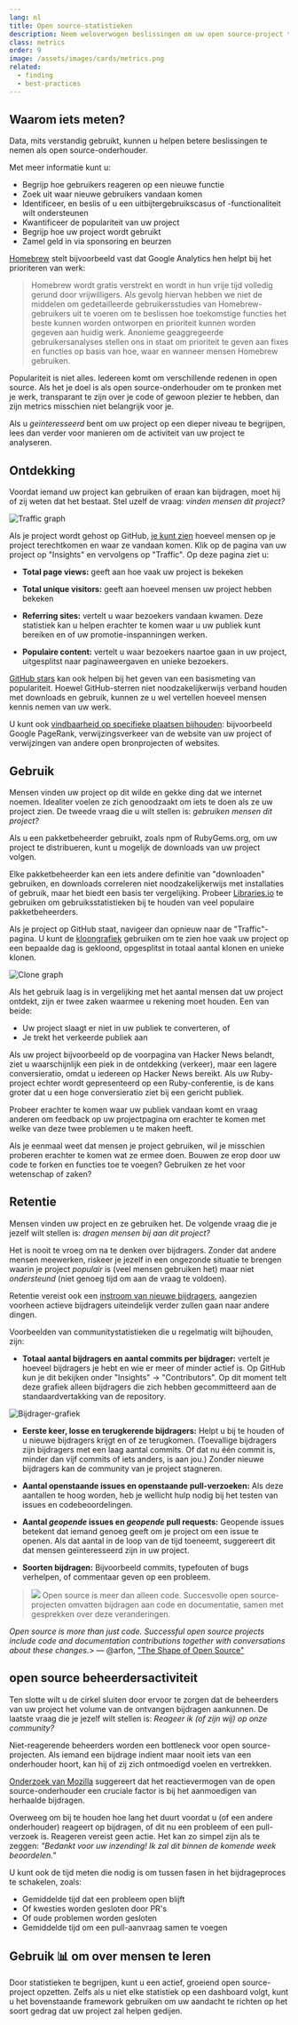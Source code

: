 ```yaml
---
lang: nl
title: Open source-statistieken
description: Neem weloverwogen beslissingen om uw open source-project te laten gedijen door het succes ervan te meten en bij te houden.
class: metrics
order: 9
image: /assets/images/cards/metrics.png
related:
  - finding
  - best-practices
---
```


## Waarom iets meten?

Data, mits verstandig gebruikt, kunnen u helpen betere beslissingen te nemen als open source-onderhouder.

Met meer informatie kunt u:

* Begrijp hoe gebruikers reageren op een nieuwe functie
* Zoek uit waar nieuwe gebruikers vandaan komen
* Identificeer, en beslis of u een uitbijtergebruikscasus of -functionaliteit wilt ondersteunen
* Kwantificeer de populariteit van uw project
* Begrijp hoe uw project wordt gebruikt
* Zamel geld in via sponsoring en beurzen

[Homebrew](https://github.com/Homebrew/brew/blob/bbed7246bc5c5b7acb8c1d427d10b43e090dfd39/docs/Analytics.md) stelt bijvoorbeeld vast dat Google Analytics hen helpt bij het prioriteren van werk:

> Homebrew wordt gratis verstrekt en wordt in hun vrije tijd volledig gerund door vrijwilligers. Als gevolg hiervan hebben we niet de middelen om gedetailleerde gebruikersstudies van Homebrew-gebruikers uit te voeren om te beslissen hoe toekomstige functies het beste kunnen worden ontworpen en prioriteit kunnen worden gegeven aan huidig werk. Anonieme geaggregeerde gebruikersanalyses stellen ons in staat om prioriteit te geven aan fixes en functies op basis van hoe, waar en wanneer mensen Homebrew gebruiken.

Populariteit is niet alles. Iedereen komt om verschillende redenen in open source. Als het je doel is als open source-onderhouder om te pronken met je werk, transparant te zijn over je code of gewoon plezier te hebben, dan zijn metrics misschien niet belangrijk voor je.

Als u _geïnteresseerd_ bent om uw project op een dieper niveau te begrijpen, lees dan verder voor manieren om de activiteit van uw project te analyseren.

## Ontdekking

Voordat iemand uw project kan gebruiken of eraan kan bijdragen, moet hij of zij weten dat het bestaat. Stel uzelf de
vraag: _vinden mensen dit project?_

![Traffic graph](../../assets/images/metrics/repo_traffic_graphs_tooltip.png)

Als je project wordt gehost op GitHub, [je kunt zien](https://help.github.com/articles/about-repository-graphs/#traffic)
hoeveel mensen op je project terechtkomen en waar ze vandaan komen. Klik op de pagina van uw project op "Insights" en
vervolgens op "Traffic". Op deze pagina ziet u:

* **Total page views:** geeft aan hoe vaak uw project is bekeken

* **Total unique visitors:** geeft aan hoeveel mensen uw project hebben bekeken

* **Referring sites:** vertelt u waar bezoekers vandaan kwamen. Deze statistiek kan u helpen erachter te komen waar u uw publiek kunt bereiken en of uw promotie-inspanningen werken.

* **Populaire content:** vertelt u waar bezoekers naartoe gaan in uw project, uitgesplitst naar paginaweergaven en unieke bezoekers.

[GitHub stars](https://help.github.com/articles/about-stars/) kan ook helpen bij het geven van een basismeting van populariteit. Hoewel GitHub-sterren niet noodzakelijkerwijs verband houden met downloads en gebruik, kunnen ze u wel vertellen hoeveel mensen kennis nemen van uw werk.

U kunt ook [vindbaarheid op specifieke plaatsen bijhouden](https://opensource.com/business/16/6/pirate-metrics): bijvoorbeeld Google PageRank, verwijzingsverkeer van de website van uw project of verwijzingen van andere open bronprojecten of websites.

## Gebruik

Mensen vinden uw project op dit wilde en gekke ding dat we internet noemen. Idealiter voelen ze zich genoodzaakt om iets
te doen als ze uw project zien. De tweede vraag die u wilt stellen is: _gebruiken mensen dit project?_

Als u een pakketbeheerder gebruikt, zoals npm of RubyGems.org, om uw project te distribueren, kunt u mogelijk de
downloads van uw project volgen.

Elke pakketbeheerder kan een iets andere definitie van "downloaden" gebruiken, en downloads correleren niet
noodzakelijkerwijs met installaties of gebruik, maar het biedt een basis ter vergelijking.
Probeer [Libraries.io](https://libraries.io/) te gebruiken om gebruiksstatistieken bij te houden van veel populaire
pakketbeheerders.

Als je project op GitHub staat, navigeer dan opnieuw naar de "Traffic"-pagina. U kunt
de [kloongrafiek](https://github.com/blog/1873-clone-graphs) gebruiken om te zien hoe vaak uw project op een bepaalde
dag is gekloond, opgesplitst in totaal aantal klonen en unieke klonen.

![Clone graph](../../assets/images/metrics/clone_graph.png)

Als het gebruik laag is in vergelijking met het aantal mensen dat uw project ontdekt, zijn er twee zaken waarmee u
rekening moet houden. Een van beide:

* Uw project slaagt er niet in uw publiek te converteren, of
* Je trekt het verkeerde publiek aan

Als uw project bijvoorbeeld op de voorpagina van Hacker News belandt, ziet u waarschijnlijk een piek in de ontdekking (verkeer), maar een lagere conversieratio, omdat u iedereen op Hacker News bereikt. Als uw Ruby-project echter wordt gepresenteerd op een Ruby-conferentie, is de kans groter dat u een hoge conversieratio ziet bij een gericht publiek.

Probeer erachter te komen waar uw publiek vandaan komt en vraag anderen om feedback op uw projectpagina om erachter te komen met welke van deze twee problemen u te maken heeft.

Als je eenmaal weet dat mensen je project gebruiken, wil je misschien proberen erachter te komen wat ze ermee doen. Bouwen ze erop door uw code te forken en functies toe te voegen? Gebruiken ze het voor wetenschap of zaken?

## Retentie

Mensen vinden uw project en ze gebruiken het. De volgende vraag die je jezelf wilt stellen is: _dragen mensen bij aan dit project?_

Het is nooit te vroeg om na te denken over bijdragers. Zonder dat andere mensen meewerken, riskeer je jezelf in een ongezonde situatie te brengen waarin je project _populair_ is (veel mensen gebruiken het) maar niet _ondersteund_ (niet genoeg tijd om aan de vraag te voldoen).

Retentie vereist ook een [instroom van nieuwe bijdragers](http://blog.abigailcabunoc.com/increasing-developer-engagement-at-mozilla-science-learning-advocacy#contributor-pathways_2), aangezien voorheen actieve bijdragers uiteindelijk verder zullen gaan naar andere dingen.

Voorbeelden van communitystatistieken die u regelmatig wilt bijhouden, zijn:

* **Totaal aantal bijdragers en aantal commits per bijdrager:** vertelt je hoeveel bijdragers je hebt en wie er meer of minder actief is. Op GitHub kun je dit bekijken onder "Insights" -> "Contributors". Op dit moment telt deze grafiek alleen bijdragers die zich hebben gecommitteerd aan de standaardvertakking van de repository.

![Bijdrager-grafiek](../../assets/images/metrics/repo_contributors_specific_graph.png)

* **Eerste keer, losse en terugkerende bijdragers:** Helpt u bij te houden of u nieuwe bijdragers krijgt en of ze
  terugkomen. (Toevallige bijdragers zijn bijdragers met een laag aantal commits. Of dat nu één commit is, minder dan
  vijf commits of iets anders, is aan jou.) Zonder nieuwe bijdragers kan de community van je project stagneren.

* **Aantal openstaande issues en openstaande pull-verzoeken:** Als deze aantallen te hoog worden, heb je wellicht hulp
  nodig bij het testen van issues en codebeoordelingen.

* **Aantal _geopende_ issues en _geopende_ pull requests:** Geopende issues betekent dat iemand genoeg geeft om je
  project om een ​​issue te openen. Als dat aantal in de loop van de tijd toeneemt, suggereert dit dat mensen
  geïnteresseerd zijn in uw project.

* **Soorten bijdragen:** Bijvoorbeeld commits, typefouten of bugs verhelpen, of commentaar geven op een probleem.

> ![](https://avatars.githubusercontent.com/arfon?s=180)
> Open source is meer dan alleen code. Succesvolle open source-projecten omvatten bijdragen aan code en documentatie, samen met gesprekken over deze veranderingen.

_Open source is more than just code. Successful open source projects include code and documentation contributions
together with conversations about these changes._> —
@arfon, ["The Shape of Open Source"](https://github.com/blog/2195-the-shape-of-open-source)

## open source beheerdersactiviteit

Ten slotte wilt u de cirkel sluiten door ervoor te zorgen dat de beheerders van uw project het volume van de ontvangen
bijdragen aankunnen. De laatste vraag die je jezelf wilt stellen is: _Reageer ik (of zijn wij) op onze community?_

Niet-reagerende beheerders worden een bottleneck voor open source-projecten. Als iemand een bijdrage indient maar nooit
iets van een onderhouder hoort, kan hij of zij zich ontmoedigd voelen en vertrekken.

[Onderzoek van Mozilla](https://docs.google.com/presentation/d/1hsJLv1ieSqtXBzd5YZusY-mB8e1VJzaeOmh8Q4VeMio/edit#slide=id.g43d857af8_0177)
suggereert dat het reactievermogen van de open source-onderhouder een cruciale factor is bij het aanmoedigen van
herhaalde bijdragen.

Overweeg om bij te houden hoe lang het duurt voordat u (of een andere onderhouder) reageert op bijdragen, of dit nu een
probleem of een pull-verzoek is. Reageren vereist geen actie. Het kan zo simpel zijn als te zeggen: _"Bedankt voor uw
inzending! Ik zal dit binnen de komende week beoordelen."_

U kunt ook de tijd meten die nodig is om tussen fasen in het bijdrageproces te schakelen, zoals:

* Gemiddelde tijd dat een probleem open blijft
* Of kwesties worden gesloten door PR's
* Of oude problemen worden gesloten
* Gemiddelde tijd om een ​​pull-aanvraag samen te voegen

## Gebruik 📊 om over mensen te leren

Door statistieken te begrijpen, kunt u een actief, groeiend open source-project opzetten. Zelfs als u niet elke statistiek op een dashboard volgt, kunt u het bovenstaande framework gebruiken om uw aandacht te richten op het soort gedrag dat uw project zal helpen gedijen.

